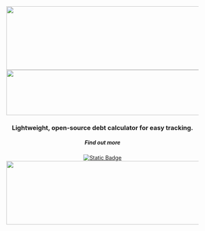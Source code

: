 <!-- Alignment -->
<div align="center">
  <!-- Barrier -->
  <img width="1677" height="167" alt="Debtector Pattern" src="https://github.com/user-attachments/assets/7de47b4d-7ca6-4bd5-84e4-b409a0a6c7bf" />
  <!-- Header -->
  <img width="1197" height="119" alt="DBTCTOR" src="https://github.com/user-attachments/assets/7094551a-02b5-458b-919f-74c250072752" />
  <!-- Text -->
  <h3>Lightweight, open-source debt calculator for easy tracking.</h3>
  <h5>Find out more</h5>
  <!-- Fork Button -->
  <a href="https://github.com/Debtector/Debtector" target="_blank"><img alt="Static Badge" src="https://img.shields.io/badge/Fork-Debtector?style=for-the-badge&logo=GitHub&color=%23348543"></a>
  <!-- Barrier -->
  <img width="1677" height="167" alt="Debtector Pattern" src="https://github.com/user-attachments/assets/7de47b4d-7ca6-4bd5-84e4-b409a0a6c7bf" />
</div>
